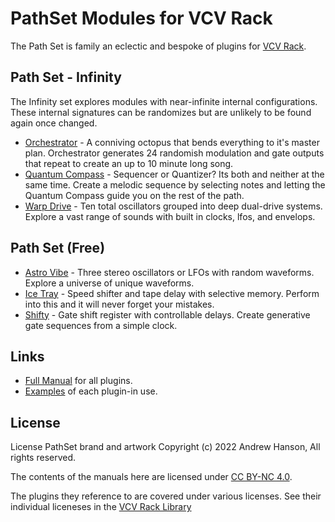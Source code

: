 
# PathSet Modules for VCV Rack

The Path Set is family an eclectic and bespoke of plugins for [VCV Rack](https://vcvrack.com/).

## Path Set - Infinity
The Infinity set explores modules with near-infinite internal configurations. These internal signatures can be randomizes but are unlikely to be found again once changed.

* [Orchestrator](Manual.md#orchestrator) - A conniving octopus that bends everything to it's master plan. Orchestrator generates 24 randomish modulation and gate outputs that repeat to create an up to 10 minute long song. 
* [Quantum Compass](Manual.md#quantum-compass) - Sequencer or Quantizer? Its both and neither at the same time. Create a melodic sequence by selecting notes and letting the Quantum Compass guide you on the rest of the path.
* [Warp Drive](Manual.md#warp-drive) - Ten total oscillators grouped into deep dual-drive systems. Explore a vast range of sounds with built in clocks, lfos, and envelops.

## Path Set (Free)

* [Astro Vibe](Manual.md#astro-vibe) - Three stereo oscillators or LFOs with random waveforms. Explore a universe of unique waveforms.
* [Ice Tray](Manual.md#ice-tray) - Speed shifter and tape delay with selective memory. Perform into this and it will never forget your mistakes.
* [Shifty](Manual.md#shifty) - Gate shift register with controllable delays. Create generative gate sequences from a simple clock.

## Links
* [Full Manual](Manual.md) for all plugins.
* [Examples](Examples.md) of each plugin-in use.

## License
License
PathSet brand and artwork Copyright (c) 2022 Andrew Hanson, All rights reserved.

The contents of the manuals here are licensed under [CC BY-NC 4.0](https://creativecommons.org/licenses/by-nc/4.0/).

The plugins they reference to are covered under various licenses. See their individual liceneses in the [VCV Rack Library](https://library.vcvrack.com/?brand=Path%20Set)
